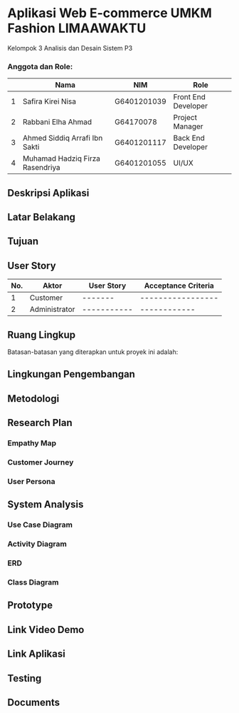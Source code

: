 # Aplikasi Web E-commerce UMKM Fashion LIMAAWAKTU

Kelompok 3 Analisis dan Desain Sistem P3

### Anggota dan Role:
|  | Nama  | NIM | Role |
| - | ------------- | ------------- | -
| 1 | Safira Kirei Nisa  | G6401201039 | Front End Developer |
| 2 | Rabbani Elha Ahmad  | G64170078  | Project Manager |
| 3 | Ahmed Siddiq Arrafi Ibn Sakti  | G6401201117 | Back End Developer |
| 4 | Muhamad Hadziq Firza Rasendriya | G6401201055 | UI/UX |


## Deskripsi Aplikasi


## Latar Belakang


## Tujuan


## User Story
| No. | Aktor | User Story | Acceptance Criteria |
| - | ------------- | ------------- | -
| 1 | Customer | ------- | ----------------- |
| 2 | Administrator | ----------- | ------------ |

## Ruang Lingkup
Batasan-batasan yang diterapkan untuk proyek ini adalah:

## Lingkungan Pengembangan

## Metodologi

## Research Plan
### Empathy Map
### Customer Journey
### User Persona

## System Analysis
### Use Case Diagram
### Activity Diagram
### ERD
### Class Diagram

## Prototype

## Link Video Demo

## Link Aplikasi

## Testing

## Documents
